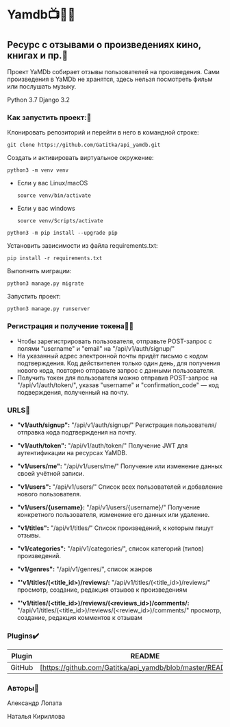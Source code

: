 # Yamdb:tv::notebook::musical_score:

## Ресурс с отзывами о произведениях кино, книгах и пр.:memo:

Проект YaMDb собирает отзывы пользователей на произведения. Сами произведения в YaMDb не хранятся, здесь нельзя посмотреть фильм или послушать музыку.

Python 3.7
Django 3.2

### Как запустить проект::electric_plug:

Клонировать репозиторий и перейти в него в командной строке:

```
git clone https://github.com/Gatitka/api_yamdb.git
```

Cоздать и активировать виртуальное окружение:

```
python3 -m venv venv
```

* Если у вас Linux/macOS

    ```
    source venv/bin/activate
    ```

* Если у вас windows

    ```
    source venv/Scripts/activate
    ```

```
python3 -m pip install --upgrade pip
```

Установить зависимости из файла requirements.txt:

```
pip install -r requirements.txt
```

Выполнить миграции:

```
python3 manage.py migrate
```

Запустить проект:

```
python3 manage.py runserver
```

### Регистрация и получение токена:bust_in_silhouette::key:
- Чтобы зарегистрировать пользователя, отправьте POST-запрос с полями "username" и "email" на "/api/v1/auth/signup/"
- На указанный адрес электронной почты придёт письмо с кодом подтверждения. Код действителен только один день, для получения нового кода, повторно отправьте запрос с данными пользователя.
- Получить токен для пользователя можно отправив POST-запрос на "/api/v1/auth/token/", указав "username" и "confirmation_code" — код подверждения, полученный на почту.

### URLS:vertical_traffic_light:
- **"v1/auth/signup":**
"/api/v1/auth/signup/"
Регистрация пользователя/ отправка кода подтверждения на почту.

- **"v1/auth/token":**
"/api/v1/auth/token/"
Получение JWT для аутентификации на ресурсах YaMDB.

- **"v1/users/me":**
"/api/v1/users/me/"
Получение или изменение данных своей учётной записи.

- **"v1/users":**
"/api/v1/users/"
Список всех пользователей и добавление нового пользователя.

- **"v1/users/{username}:**
"/api/v1/users/{username}/"
Получение конкретного пользователя, изменение его данных или удаление.

- **"v1/titles":**
"/api/v1/titles/"
Список произведений, к которым пишут отзывы.

- **"v1/categories":**
"/api/v1/categories/",
список категорий (типов) произведений.

- **"v1/genres":**
"/api/v1/genres/",
список жанров

- **"'v1/titles/(<title_id>)/reviews/:**
"/api/v1/titles/(<title_id>)/reviews/"
просмотр, создание, редакция отзывов к произведениям

- **"'v1/titles/(<title_id>)/reviews/(<reviews_id>)/comments/:** "/api/v1/titles/(<title_id>)/reviews/(<review_id>)/comments/"
просмотр, создание, редакция комментов к отзывам


### Plugins:heavy_check_mark:

| Plugin | README |
| ------ | ------ |
| GitHub | [https://github.com/Gatitka/api_yamdb/blob/master/README.md]|


### Авторы:dancers:
Александр Лопата

Наталья Кириллова
